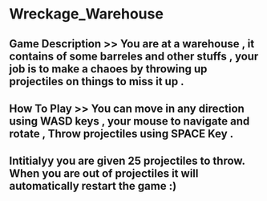 # Wreckage_Warehouse

## Game Description >> You are at a warehouse , it contains of some barreles and other stuffs , your job  is to make a chaoes by throwing up projectiles on things to miss it up .

## How To Play >> You can move in any direction using WASD keys , your mouse to navigate and rotate , Throw projectiles using SPACE Key .

## Intitialyy you are given 25 projectiles to throw. When you are out of projectiles it will automatically restart the game :)
